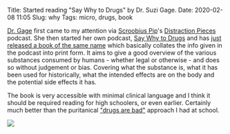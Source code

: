 Title: Started reading "Say Why to Drugs" by Dr. Suzi Gage.
Date: 2020-02-08 11:05
Slug: why
Tags: micro, drugs, book

[Dr. Gage](https://twitter.com/soozaphone) first came to my attention via [Scroobius Pip](https://en.wikipedia.org/wiki/Scroobius_Pip)'s [Distraction Pieces](http://www.scroobiuspip.co.uk/distraction-pieces-podcast/) podcast. She then started her own podcast, [Say Why to Drugs](https://suzigage.co.uk/podcast/) and has [just released a book of the same name](https://www.amazon.co.uk/Say-Why-Drugs-Everything-About/dp/1473686229) which basically collates the info given in the podcast into print form. It aims to give a good overview of the various substances consumed by humans - whether legal or otherwise - and does so without judgement or bias. Covering what the substance is, what it has been used for historically, what the intended effects are on the body and the potential side effects it has.

The book is very accessible with minimal clinical language and I think it should be required reading for high schoolers, or even earlier. Certainly much better than the puritanical ["drugs are bad"](https://www.youtube.com/watch?v=Uh7l8dx-h8M) approach I had at school.

<img src="/media/images/2020-02-08 drugs.jpg" class="align-center" />
